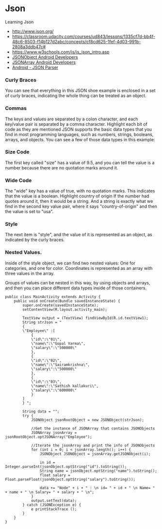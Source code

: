 # Json
Learning Json


* http://www.json.org/
* https://classroom.udacity.com/courses/ud843/lessons/1335cf7d-bb4f-48c6-8503-f14b127d2abc/concepts/cf8cd625-1fef-4d03-991b-2808a3ddb47c#
* https://www.w3schools.com/js/js_json_intro.asp
* [JSONObject Android Developers](https://developer.android.com/reference/org/json/JSONObject.html?utm_source=udacity&utm_medium=course&utm_campaign=android_basics)
* [JSONArray Android Developers](https://developer.android.com/reference/org/json/JSONArray.html?utm_source=udacity&utm_medium=course&utm_campaign=android_basics)
* [Android - JSON Parser](http://www.tutorialspoint.com/android/android_json_parser.htm)



### Curly Braces
You can see that everything in this JSON shoe example is enclosed in a set of curly braces, indicating the whole thing can be treated as an object.

### Commas
The keys and values are separated by a colon character, and each key/value pair is separated by a comma character. Highlight each bit of code as they are mentioned JSON supports the basic data types that you find in most programming languages, such as numbers, strings, booleans, arrays, and objects. You can see a few of those data types in this example:

### Size Code
The first key called "size" has a value of 9.5, and you can tell the value is a number because there are no quotation marks around it.

### Wide Code
The "wide" key has a value of true, with no quotation marks. This indicates that the value is a boolean. Highlight country of origin If the number had quotes around it, then it would be a string. And a string is exactly what we find in the second key value pair, where it says "country-of-origin" and then the value is set to "usa".

### Style
The next item is "style", and the value of it is represented as an object, as indicated by the curly braces.

### Nested Values.
Inside of the style object, we can find two nested values: One for categories, and one for color. Coordinates is represented as an array with three values in the array.

Groups of values can be nested in this way, by using objects and arrays, and then you can place different data types inside of those containers.


    public class MainActivity extends Activity {
        public void onCreate(Bundle savedInstanceState) {
            super.onCreate(savedInstanceState);
            setContentView(R.layout.activity_main);

            TextView output = (TextView) findViewById(R.id.textView1);
            String strJson = "
            {
			\"Employee\" :[
                {
				\"id\":\"01\",
				\"name\":\"Gopal Varma\",
				\"salary\":\"500000\"
                },
                {
				\"id\":\"02\",
				\"name\":\"Sairamkrishna\",
				\"salary\":\"500000\"
                },
                {
				\"id\":\"03\",
				\"name\":\"Sathish kallakuri\",
				\"salary\":\"600000\"
                }
			]
            } ";

            String data = "";
            try {
                JSONObject jsonRootObject = new JSONObject(strJson);

                //Get the instance of JSONArray that contains JSONObjects
                JSONArray jsonArray = jsonRootObject.optJSONArray("Employee");

                //Iterate the jsonArray and print the info of JSONObjects
                for (int i = 0; i < jsonArray.length(); i++) {
                    JSONObject JSONObject = jsonArray.getJSONObject(i);

                    in id = Integer.parseInt(jsonObject.optString("id").toString());
                    String name = jsonObject.optString("name").toString();
                    float salary = Float.parseFloat(jsonObject.optString("salary").toString());

                    data += "Node" + i + " : \n id= " + id + " \n Name= " + name + " \n Salary= " + salary + " \n";
                }
                output.setText(data);
            } catch (JSONException e) {
                e printStackTrace ();
            }
        }
    }
